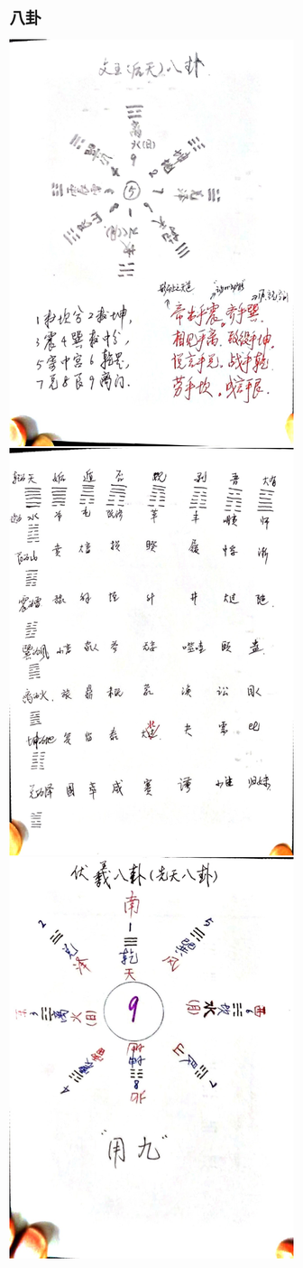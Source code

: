 # 八卦

<img src="/_media/1d48e372d804486d8f4c82613011d3c0.jpg" alt="">

<img src="/_media/56b57e2150a74b01bf3d81312804d8af.jpg" alt="">

<img src="/_media/378a46295be44173b123ac4256322ae8.jpg" alt="">
